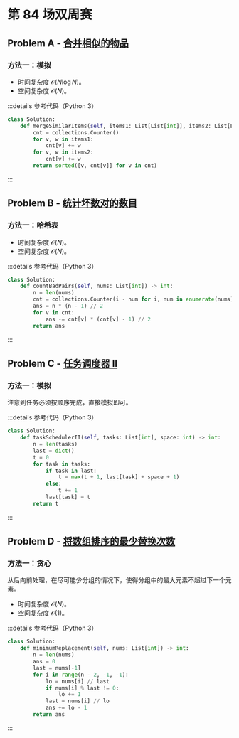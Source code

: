 # 第 84 场双周赛

## Problem A - [合并相似的物品](https://leetcode.cn/problems/merge-similar-items/)

### 方法一：模拟

- 时间复杂度 $\mathcal{O}(N\log N)$。
- 空间复杂度 $\mathcal{O}(N)$。

:::details 参考代码（Python 3）

```python
class Solution:
    def mergeSimilarItems(self, items1: List[List[int]], items2: List[List[int]]) -> List[List[int]]:
        cnt = collections.Counter()
        for v, w in items1:
            cnt[v] += w
        for v, w in items2:
            cnt[v] += w
        return sorted([v, cnt[v]] for v in cnt)
```

:::

## Problem B - [统计坏数对的数目](https://leetcode.cn/problems/count-number-of-bad-pairs/)

### 方法一：哈希表

- 时间复杂度 $\mathcal{O}(N)$。
- 空间复杂度 $\mathcal{O}(N)$。

:::details 参考代码（Python 3）

```python
class Solution:
    def countBadPairs(self, nums: List[int]) -> int:
        n = len(nums)
        cnt = collections.Counter(i - num for i, num in enumerate(nums))
        ans = n * (n - 1) // 2
        for v in cnt:
            ans -= cnt[v] * (cnt[v] - 1) // 2
        return ans
```

:::

## Problem C - [任务调度器 II](https://leetcode.cn/problems/task-scheduler-ii/)

### 方法一：模拟

注意到任务必须按顺序完成，直接模拟即可。

:::details 参考代码（Python 3）

```python
class Solution:
    def taskSchedulerII(self, tasks: List[int], space: int) -> int:
        n = len(tasks)
        last = dict()
        t = 0
        for task in tasks:
            if task in last:
                t = max(t + 1, last[task] + space + 1)
            else:
                t += 1
            last[task] = t
        return t
```

:::


## Problem D - [将数组排序的最少替换次数](https://leetcode.cn/problems/minimum-replacements-to-sort-the-array/)

### 方法一：贪心

从后向前处理，在尽可能少分组的情况下，使得分组中的最大元素不超过下一个元素。

- 时间复杂度 $\mathcal{O}(N)$。
- 空间复杂度 $\mathcal{O}(1)$。

:::details 参考代码（Python 3）

```python
class Solution:
    def minimumReplacement(self, nums: List[int]) -> int:
        n = len(nums)
        ans = 0
        last = nums[-1]
        for i in range(n - 2, -1, -1):
            lo = nums[i] // last
            if nums[i] % last != 0:
                lo += 1
            last = nums[i] // lo
            ans += lo - 1
        return ans
```

:::

